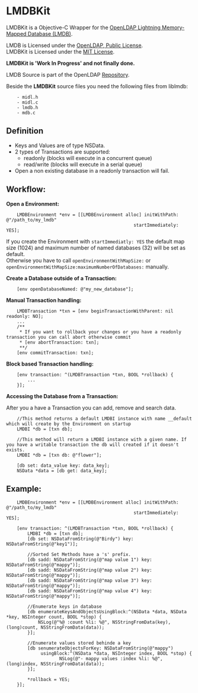 LMDBKit
=======
LMDBKit is a Objective-C Wrapper for the [OpenLDAP Lightning Memory-Mapped Database (LMDB)](http://symas.com/mdb/).

LMDB is Licensed under the [OpenLDAP, Public License](http://www.OpenLDAP.org/license.html).  
LMDBKit is Licensed under the [MIT License](http://opensource.org/licenses/mit-license.php).

**LMDBKit is 'Work In Progress' and not finally done.**

LMDB Source is part of the OpenLDAP [Repository](git://git.openldap.org/openldap.git).

Beside the **LMDBKit** source files you need the following files from liblmdb:  

		- midl.h  
		- midl.c  
		- lmdb.h  
		- mdb.c  

Definition
----------
- Keys and Values are of type NSData.
- 2 types of Transactions are supported:
	- readonly (blocks will execute in a concurrent queue)
	- read/write (blocks will execute in a serial queue)
- Open a non existing database in a readonly transaction will fail.


Workflow:
--------

**Open a Environment:**

	    LMDBEnvironment *env = [[LMDBEnvironment alloc] initWithPath: @"/path_to/my_lmdb"
                         					        startImmediately: YES];
                         					        
If you create the Environment with `startImmediatly: YES` the default map size (1024) and maximum number of named databases (32) will be set as default.  
Otherwise you have to call `openEnvironmentWithMapSize:` or `openEnvironmentWithMapSize:maximumNumberOfDatabases:` manually.

**Create a Database outside of a Transaction:**

		[env openDatabaseNamed: @"my_new_database"];
		

**Manual Transaction handling:**

		LMDBTransaction *txn = [env beginTransactionWithParent: nil readonly: NO];
		...
		/**
		 * If you want to rollback your changes or you have a readonly transaction you can call abort otherwise commit
		 * [env abortTransaction: txn];
		 **/
		[env commitTransaction: txn];
		
		
**Block based Transaction handling:**

		[env transaction: ^(LMDBTransaction *txn, BOOL *rollback) {
    		...
    	}];
    	
**Accessing the Database from a Transaction:**

After you a have a Transaction you can add, remove and search data.

		//This method returns a default LMDBI instance with name __default which will create by the Environment on startup
		LMDBI *db = [txn db];
		
		//This method will return a LMDBI instance with a given name. If you have a writable transaction the db will created if it doesn't exists.
		LMDBI *db = [txn db: @"flower"];
		
		[db set: data_value key: data_key];
		NSData *data = [db get: data_key];
		
		
		
		
Example:
--------

	    LMDBEnvironment *env = [[LMDBEnvironment alloc] initWithPath: @"/path_to/my_lmdb"
                         					        startImmediately: YES];
                         					        
        [env transaction: ^(LMDBTransaction *txn, BOOL *rollback) {
    		LMDBI *db = [txn db];
    		[db set: NSDataFromString(@"Birdy") key: NSDataFromString(@"key1")];
    		
    		//Sorted Set Methods have a 's' prefix.
            [db sadd: NSDataFromString(@"map value 1") key: NSDataFromString(@"mappy")];
        	[db sadd: NSDataFromString(@"map value 2") key: NSDataFromString(@"mappy")];
    	    [db sadd: NSDataFromString(@"map value 3") key: NSDataFromString(@"mappy")];
	        [db sadd: NSDataFromString(@"map value 4") key: NSDataFromString(@"mappy")];
	        
	        //Enumerate keys in database
	        [db enumerateKeysAndObjectsUsingBlock:^(NSData *data, NSData *key, NSInteger count, BOOL *stop) {
            	NSLog(@"%@ :count %li: %@", NSStringFromData(key), (long)count, NSStringFromData(data));
        	}];
        
        	//Enumerate values stored behinde a key
			[db senumerateObjectsForKey: NSDataFromString(@"mappy")
				 usingBlock:^(NSData *data, NSInteger index, BOOL *stop) {
						NSLog(@"- mappy values :index %li: %@", (long)index, NSStringFromData(data));
			}];
			
			*rollback = YES;
    	}];